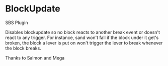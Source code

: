 # BlockUpdate
SBS Plugin

Disables blockupdate so no block reacts to another break event or doesn't react to any trigger. 
For instance, sand won't fall if the block under it get's broken, the block a lever is put on won't trigger the lever to break whenever the block breaks.

Thanks to Salmon and Mega 
